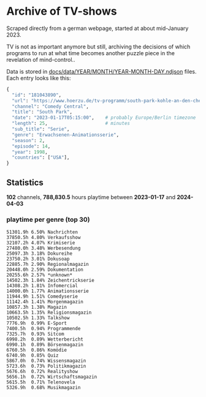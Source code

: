 # Archive of TV-shows

Scraped directly from a german webpage, started at about mid-January 2023.

TV is not as important anymore but still, archiving the decisions of which programs to run at what time
becomes another puzzle piece in the revelation of mind-control.. 

Data is stored in [docs/data/YEAR/MONTH/YEAR-MONTH-DAY.ndjson](docs/data/) files. 
Each entry looks like this:

```python
{
  "id": "181043890", 
  "url": "https://www.hoerzu.de/tv-programm/south-park-kohle-an-den-chefkoch/bid_181043890/", 
  "channel": "Comedy Central", 
  "title": "South Park", 
  "date": "2023-01-17T05:15:00",    # probably Europe/Berlin timezone 
  "length": 25,                     # minutes 
  "sub_title": "Serie", 
  "genre": "Erwachsenen-Animationsserie", 
  "season": 2, 
  "episode": 14, 
  "year": 1998, 
  "countries": ["USA"],
}
```

## Statistics

**102** channels, **788,830.5** hours playtime between **2023-01-17** and **2024-04-03**


### playtime per genre (top 30)

    51301.9h 6.50% Nachrichten
    37850.5h 4.80% Verkaufsshow
    32107.2h 4.07% Krimiserie
    27480.0h 3.48% Werbesendung
    25097.3h 3.18% Dokureihe
    23750.2h 3.01% Dokusoap
    22885.7h 2.90% Regionalmagazin
    20448.0h 2.59% Dokumentation
    20255.6h 2.57% *unknown*
    14502.3h 1.84% Zeichentrickserie
    14308.2h 1.81% Infomercial
    14000.0h 1.77% Animationsserie
    11944.9h 1.51% Comedyserie
    11142.4h 1.41% Morgenmagazin
    10857.3h 1.38% Magazin
    10663.5h 1.35% Religionsmagazin
    10502.5h 1.33% Talkshow
    7776.9h  0.99% E-Sport
    7400.5h  0.94% Programmende
    7325.7h  0.93% Sitcom
    6998.2h  0.89% Wetterbericht
    6990.1h  0.89% Börsenmagazin
    6760.5h  0.86% Komödie
    6740.9h  0.85% Quiz
    5867.0h  0.74% Wissensmagazin
    5723.6h  0.73% Politikmagazin
    5676.6h  0.72% Realityshow
    5656.1h  0.72% Wirtschaftsmagazin
    5615.5h  0.71% Telenovela
    5326.9h  0.68% Musikmagazin
